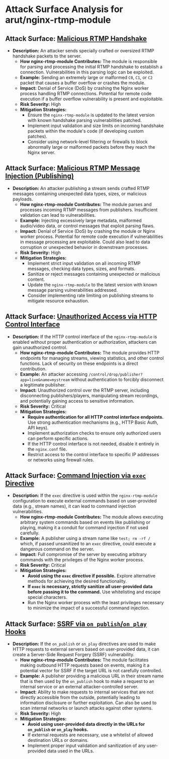 # Attack Surface Analysis for arut/nginx-rtmp-module

## Attack Surface: [Malicious RTMP Handshake](./attack_surfaces/malicious_rtmp_handshake.md)

*   **Description:** An attacker sends specially crafted or oversized RTMP handshake packets to the server.
    *   **How nginx-rtmp-module Contributes:** The module is responsible for parsing and processing the initial RTMP handshake to establish a connection. Vulnerabilities in this parsing logic can be exploited.
    *   **Example:** Sending an extremely large or malformed `C0`, `C1`, or `C2` packet that causes a buffer overflow or crashes the module.
    *   **Impact:** Denial of Service (DoS) by crashing the Nginx worker process handling RTMP connections. Potential for remote code execution if a buffer overflow vulnerability is present and exploitable.
    *   **Risk Severity:** High
    *   **Mitigation Strategies:**
        *   Ensure the `nginx-rtmp-module` is updated to the latest version with known handshake parsing vulnerabilities patched.
        *   Implement input validation and size limits on incoming handshake packets within the module's code (if developing custom patches).
        *   Consider using network-level filtering or firewalls to block abnormally large or malformed packets before they reach the Nginx server.

## Attack Surface: [Malicious RTMP Message Injection (Publishing)](./attack_surfaces/malicious_rtmp_message_injection__publishing_.md)

*   **Description:** An attacker publishing a stream sends crafted RTMP messages containing unexpected data types, sizes, or malicious payloads.
    *   **How nginx-rtmp-module Contributes:** The module parses and processes incoming RTMP messages from publishers. Insufficient validation can lead to vulnerabilities.
    *   **Example:** Injecting excessively large metadata, malformed audio/video data, or control messages that exploit parsing flaws.
    *   **Impact:** Denial of Service (DoS) by crashing the module or Nginx worker process. Potential for remote code execution if vulnerabilities in message processing are exploitable. Could also lead to data corruption or unexpected behavior in downstream processes.
    *   **Risk Severity:** High
    *   **Mitigation Strategies:**
        *   Implement strict input validation on all incoming RTMP messages, checking data types, sizes, and formats.
        *   Sanitize or reject messages containing unexpected or malicious content.
        *   Update the `nginx-rtmp-module` to the latest version with known message parsing vulnerabilities addressed.
        *   Consider implementing rate limiting on publishing streams to mitigate resource exhaustion.

## Attack Surface: [Unauthorized Access via HTTP Control Interface](./attack_surfaces/unauthorized_access_via_http_control_interface.md)

*   **Description:** If the HTTP control interface of the `nginx-rtmp-module` is enabled without proper authentication or authorization, attackers can gain unauthorized control.
    *   **How nginx-rtmp-module Contributes:** The module provides HTTP endpoints for managing streams, viewing statistics, and other control functions. Lack of security on these endpoints is a direct contribution.
    *   **Example:** An attacker accessing `/control/drop/publisher?app=live&name=mystream` without authentication to forcibly disconnect a legitimate publisher.
    *   **Impact:**  Unauthorized control over the RTMP server, including disconnecting publishers/players, manipulating stream recordings, and potentially gaining access to sensitive information.
    *   **Risk Severity:** Critical
    *   **Mitigation Strategies:**
        *   **Require authentication for all HTTP control interface endpoints.** Use strong authentication mechanisms (e.g., HTTP Basic Auth, API keys).
        *   Implement authorization checks to ensure only authorized users can perform specific actions.
        *   If the HTTP control interface is not needed, disable it entirely in the `nginx.conf` file.
        *   Restrict access to the control interface to specific IP addresses or networks using firewall rules.

## Attack Surface: [Command Injection via `exec` Directive](./attack_surfaces/command_injection_via__exec__directive.md)

*   **Description:** If the `exec` directive is used within the `nginx-rtmp-module` configuration to execute external commands based on user-provided data (e.g., stream names), it can lead to command injection vulnerabilities.
    *   **How nginx-rtmp-module Contributes:** The module allows executing arbitrary system commands based on events like publishing or playing, making it a conduit for command injection if not used carefully.
    *   **Example:** A publisher using a stream name like `test; rm -rf /` which, if passed unsanitized to an `exec` directive, could execute a dangerous command on the server.
    *   **Impact:** Full compromise of the server by executing arbitrary commands with the privileges of the Nginx worker process.
    *   **Risk Severity:** Critical
    *   **Mitigation Strategies:**
        *   **Avoid using the `exec` directive if possible.** Explore alternative methods for achieving the desired functionality.
        *   **If `exec` is necessary, strictly sanitize all user-provided data before passing it to the command.** Use whitelisting and escape special characters.
        *   Run the Nginx worker process with the least privileges necessary to minimize the impact of a successful command injection.

## Attack Surface: [SSRF via `on_publish`/`on_play` Hooks](./attack_surfaces/ssrf_via__on_publish__on_play__hooks.md)

*   **Description:** If the `on_publish` or `on_play` directives are used to make HTTP requests to external servers based on user-provided data, it can create a Server-Side Request Forgery (SSRF) vulnerability.
    *   **How nginx-rtmp-module Contributes:** The module facilitates making outbound HTTP requests based on events, making it a potential vector for SSRF if the target URL is not carefully controlled.
    *   **Example:** A publisher providing a malicious URL in their stream name that is then used by the `on_publish` hook to make a request to an internal service or an external attacker-controlled server.
    *   **Impact:**  Ability to make requests to internal services that are not directly accessible from the outside, potentially leading to information disclosure or further exploitation. Can also be used to scan internal networks or launch attacks against other systems.
    *   **Risk Severity:** High
    *   **Mitigation Strategies:**
        *   **Avoid using user-provided data directly in the URLs for `on_publish` or `on_play` hooks.**
        *   If external requests are necessary, use a whitelist of allowed destination URLs or domains.
        *   Implement proper input validation and sanitization of any user-provided data used in the URLs.

